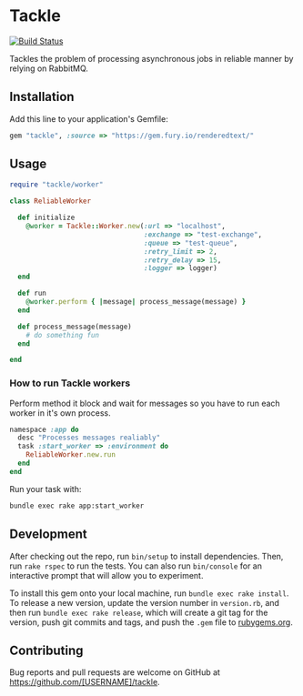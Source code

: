 # Tackle


[![Build Status](https://semaphoreci.com/api/v1/projects/b39e2ae2-2516-4fd7-9e2c-f5be1a043ff5/732979/badge.svg)](https://semaphoreci.com/renderedtext/tackle)

Tackles the problem of processing asynchronous jobs in reliable manner by relying on RabbitMQ.

## Installation

Add this line to your application's Gemfile:

```ruby
gem "tackle", :source => "https://gem.fury.io/renderedtext/"
```

## Usage

```ruby
require "tackle/worker"

class ReliableWorker

  def initialize
    @worker = Tackle::Worker.new(:url => "localhost",
                                 :exchange => "test-exchange",
                                 :queue => "test-queue",
                                 :retry_limit => 2,
                                 :retry_delay => 15,
                                 :logger => logger)
  end

  def run
    @worker.perform { |message| process_message(message) }
  end

  def process_message(message)
    # do something fun
  end

end
```

### How to run Tackle workers

Perform method it block and wait for messages so you have to run each worker in it's own process.

```ruby
namespace :app do
  desc "Processes messages realiably"
  task :start_worker => :environment do
    ReliableWorker.new.run
  end
end
```

Run your task with:

```bash
bundle exec rake app:start_worker
```

## Development


After checking out the repo, run `bin/setup` to install dependencies. Then, run `rake rspec` to run the tests. You can also run `bin/console` for an interactive prompt that will allow you to experiment.

To install this gem onto your local machine, run `bundle exec rake install`. To release a new version, update the version number in `version.rb`, and then run `bundle exec rake release`, which will create a git tag for the version, push git commits and tags, and push the `.gem` file to [rubygems.org](https://rubygems.org).

## Contributing

Bug reports and pull requests are welcome on GitHub at https://github.com/[USERNAME]/tackle.

